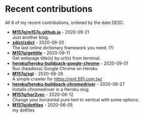 # Recent contributions

All <!-- recent_contributions_count starts -->8<!-- recent_contributions_count ends --> of my recent contributions, ordered by the date DESC.

<!-- recent_contributions starts -->
* **[M157q/m157q.github.io](https://github.com/M157q/m157q.github.io)** - 2020-09-21
<br>Just another blog.
* **[zdict/zdict](https://github.com/zdict/zdict)** - 2020-09-20
<br>The last online dictionary framework you need. (?)
* **[M157q/gettitle](https://github.com/M157q/gettitle)** - 2020-09-11
<br>Get webpage title(s) by url(s) from terminal.
* **[heroku/heroku-buildpack-google-chrome](https://github.com/heroku/heroku-buildpack-google-chrome)** - 2020-09-01
<br>Run (headless) Google Chrome on Heroku
* **[M157q/sgl](https://github.com/M157q/sgl)** - 2020-08-28
<br>A simple crawler for https://rent.591.com.tw/
* **[heroku/heroku-buildpack-chromedriver](https://github.com/heroku/heroku-buildpack-chromedriver)** - 2020-08-27
<br>Installs chromedriver in a Heroku slug
* **[M157q/hor2vec](https://github.com/M157q/hor2vec)** - 2020-06-12
<br>Change your horizontal pure text to vertical with some options.
* **[M157q/dotfiles](https://github.com/M157q/dotfiles)** - 2020-06-05
<br>my dotfiles
<!-- recent_contributions ends -->
